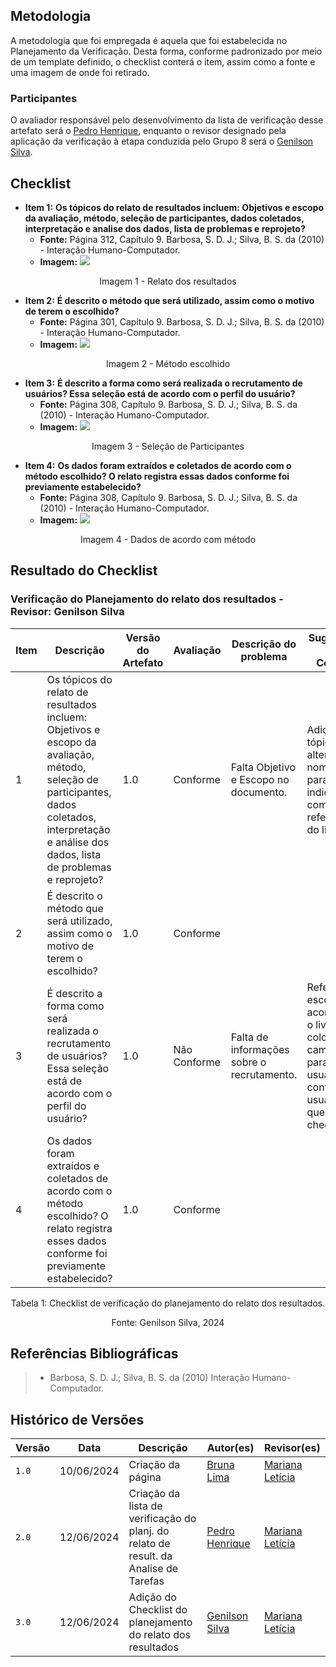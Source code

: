 ## Metodologia
A metodologia que foi empregada é aquela que foi estabelecida no Planejamento da Verificação. Desta forma, conforme padronizado por meio de um template definido, o checklist conterá o item, assim como a fonte e uma imagem de onde foi retirado. 

### Participantes
O avaliador responsável pelo desenvolvimento da lista de verificação desse artefato será o [Pedro Henrique](https://github.com/PedroHhenriq), enquanto o revisor designado pela aplicação da verificação à etapa conduzida pelo Grupo 8 será o [Genilson Silva](https://github.com/GenilsonJrs).

## Checklist

- **Item 1:** **Os tópicos do relato de resultados incluem: Objetivos e escopo da avaliação, método, seleção de participantes, dados coletados, interpretação e analise dos dados, lista de problemas e reprojeto?** 
    - **Fonte:** Página 312, Capítulo 9. Barbosa, S. D. J.; Silva, B. S. da (2010) - Interação Humano-Computador.
    - **Imagem:** ![](img/Plan_Rel_R_1.png)
<p align="center">Imagem 1 - Relato dos resultados  </p>

- **Item 2:** **É descrito o método que será utilizado, assim como o motivo de terem o escolhido?** 
    - **Fonte:** Página 301, Capítulo 9. Barbosa, S. D. J.; Silva, B. S. da (2010) - Interação Humano-Computador.
    - **Imagem:** ![](img/Plan_Rel_R_2.png)
<p align="center">Imagem 2 - Método escolhido </p>

- **Item 3:** **É descrito a forma como será realizada o recrutamento de usuários? Essa seleção está de acordo com o perfil do usuário?** 
    - **Fonte:** Página 308, Capítulo 9. Barbosa, S. D. J.; Silva, B. S. da (2010) - Interação Humano-Computador.
    - **Imagem:** ![](img/Plan_Rel_R_3.png)
<p align="center">Imagem 3 -  Seleção de Participantes </p>

- **Item 4:** **Os dados foram extraídos e coletados de acordo com o método escolhido? O relato registra essas dados conforme foi previamente estabelecido?** 
    - **Fonte:** Página 308, Capítulo 9. Barbosa, S. D. J.; Silva, B. S. da (2010) - Interação Humano-Computador.
    - **Imagem:** ![](img/Plan_Rel_R_4.png)
<p align="center">Imagem 4 - Dados de acordo com método </p>

## Resultado do Checklist

### Verificação do Planejamento do relato dos resultados - Revisor: Genilson Silva

<center> 

| Item | Descrição | Versão do Artefato | Avaliação | Descrição do problema | Sugestão de Ação Corretiva | Observações |
| ---- | --------- | ------------------ | --------- | --------------------- | -------------------------- | ----------- |
|  1   | Os tópicos do relato de resultados incluem: Objetivos e escopo da avaliação, método, seleção de participantes, dados coletados, interpretação e análise dos dados, lista de problemas e reprojeto? | 1.0 | Conforme | Falta Objetivo e Escopo no documento.| Adição do tópico e alterações de nomeclaturas para o indicado como referências do livro.| |
|  2   | É descrito o método que será utilizado, assim como o motivo de terem o escolhido? | 1.0 | Conforme | | | Pode ser melhor especificado os objetivos.|
|  3   | É descrito a forma como será realizada o recrutamento de usuários? Essa seleção está de acordo com o perfil do usuário? | 1.0 | Não Conforme | Falta de informações sobre o recrutamento.| Referenciar a escolha de acordo com o livro e colocar o caminho para perfil do usuário, conforme o usuário queira checar.| |
|  4   | Os dados foram extraídos e coletados de acordo com o método escolhido? O relato registra esses dados conforme foi previamente estabelecido? | 1.0 | Conforme | | | |

</center>

<p style="text-align: center">Tabela 1: Checklist de verificação do planejamento do relato dos resultados.</p>
<p style="text-align: center">Fonte: Genilson Silva, 2024</p>

## Referências Bibliográficas
> - Barbosa, S. D. J.; Silva, B. S. da (2010) Interação Humano-Computador.
## Histórico de Versões

| Versão |    Data    | Descrição                                 | Autor(es)                                       | Revisor(es)                                    |
| ------ | :--------: | ----------------------------------------- | ----------------------------------------------- | ---------------------------------------------- |
| `1.0`   | 10/06/2024 | Criação da página                         | [Bruna Lima](https://github.com/libruna) | [Mariana Letícia](https://github.com/Marianannn)   |
| `2.0`   | 12/06/2024 |   Criação da lista de verificação do planj. do relato de result. da Analise de Tarefas                      | [Pedro Henrique](https://github.com/PedroHhenriq) |[Mariana Letícia](https://github.com/Marianannn)  |
| `3.0`   | 12/06/2024 | Adição do Checklist do planejamento do relato dos resultados                    | [Genilson Silva](https://github.com/GenilsonJrs) | [Mariana Letícia](https://github.com/Marianannn)  |